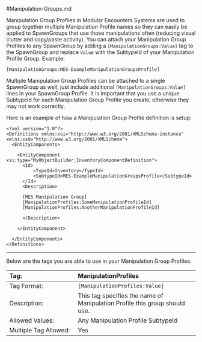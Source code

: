 #Manipulation-Groups.md

Manipulation Group Profiles in Modular Encounters Systems are used to group together multiple Manipulation Profile names so they can easily be applied to SpawnGroups that use those manipulations often (reducing visual clutter and copy/paste activity). You can attach your Manipulation Group Profiles to any SpawnGroup by adding a `[ManipulationGroups:Value]` tag to the SpawnGroup and replace `Value` with the SubtypeId of your Manipulation Profile Group. Example:

`[ManipulationGroups:MES-ExampleManipulationGroupsProfile]`

Multiple Manipulation Group Profiles can be attached to a single SpawnGroup as well, just include additional `[ManipulationGroups:Value]` lines in your SpawnGroup Profile. It is important that you use a unique SubtypeId for each Manipulation Group Profile you create, otherwise they may not work correctly.

Here is an example of how a Manipulation Group Profile definition is setup:

```
<?xml version="1.0"?>
<Definitions xmlns:xsi="http://www.w3.org/2001/XMLSchema-instance" xmlns:xsd="http://www.w3.org/2001/XMLSchema">
  <EntityComponents>

    <EntityComponent xsi:type="MyObjectBuilder_InventoryComponentDefinition">
      <Id>
          <TypeId>Inventory</TypeId>
          <SubtypeId>MES-ExampleManipulationGroupsProfile</SubtypeId>
      </Id>
      <Description>

      [MES Manipulation Group]
      [ManipulationProfiles:SomeManipulationProfileId]
      [ManipulationProfiles:AnotherManipulationProfileId]
      
      </Description>
      
    </EntityComponent>

  </EntityComponents>
</Definitions>
```

***

Below are the tags you are able to use in your Manipulation Group Profiles.  

<!--ManipulationProfiles-->
|Tag:&nbsp;&nbsp;&nbsp;&nbsp;&nbsp;&nbsp;&nbsp;&nbsp;&nbsp;&nbsp;&nbsp;&nbsp;&nbsp;&nbsp;&nbsp;&nbsp;&nbsp;&nbsp;&nbsp;&nbsp;&nbsp;&nbsp;&nbsp;&nbsp;&nbsp;&nbsp;&nbsp;&nbsp;&nbsp;&nbsp;&nbsp;|ManipulationProfiles|
|:----|:----|
|Tag Format:|`[ManipulationProfiles:Value]`|
|Description:|This tag specifies the name of Manipulation Profile this group should use.|
|Allowed Values:|Any Manipulation Profile SubtypeId|
|Multiple Tag Allowed:|Yes|

<!--  -->
